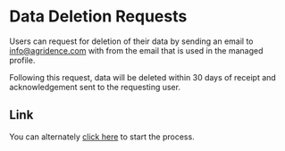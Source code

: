 # Data Deletion Requests

Users can request for deletion of their data by sending an email to info@agridence.com with from the email that is used in the managed profile.

Following this request, data will be deleted within 30 days of receipt and acknowledgement sent to the requesting user.

## Link
You can alternately [click here]("mailto:info@agridence.com?subject=ARP%20%7C%20Deletion%20of%20data&body=Hi%2C%0AThis%20is%20to%20request%20data%20deletion%20for%20my%20profile%20registered%20with%20this%20email.%0A%0ARegards.") to start the process.
